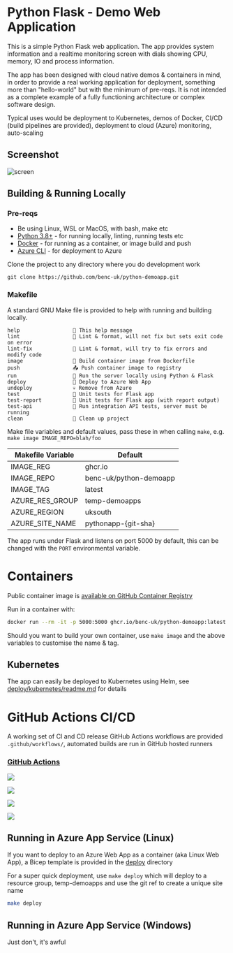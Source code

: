 # Python Flask - Demo Web Application

This is a simple Python Flask web application. The app provides system information and a realtime monitoring screen with dials showing CPU, memory, IO and process information.

The app has been designed with cloud native demos & containers in mind, in order to provide a real working application for deployment, something more than "hello-world" but with the minimum of pre-reqs. It is not intended as a complete example of a fully functioning architecture or complex software design.

Typical uses would be deployment to Kubernetes, demos of Docker, CI/CD (build pipelines are provided), deployment to cloud (Azure) monitoring, auto-scaling

## Screenshot

![screen](https://user-images.githubusercontent.com/14982936/30533171-db17fccc-9c4f-11e7-8862-eb8c148fedea.png)


## Building & Running Locally

### Pre-reqs

- Be using Linux, WSL or MacOS, with bash, make etc
- [Python 3.8+](https://www.python.org/downloads/) - for running locally, linting, running tests etc
- [Docker](https://docs.docker.com/get-docker/) - for running as a container, or image build and push
- [Azure CLI](https://docs.microsoft.com/en-us/cli/azure/install-azure-cli-linux) - for deployment to Azure

Clone the project to any directory where you do development work

```
git clone https://github.com/benc-uk/python-demoapp.git
```

### Makefile

A standard GNU Make file is provided to help with running and building locally.

```text
help                 💬 This help message
lint                 🔎 Lint & format, will not fix but sets exit code on error
lint-fix             📜 Lint & format, will try to fix errors and modify code
image                🔨 Build container image from Dockerfile
push                 📤 Push container image to registry
run                  🏃 Run the server locally using Python & Flask
deploy               🚀 Deploy to Azure Web App
undeploy             💀 Remove from Azure
test                 🎯 Unit tests for Flask app
test-report          🎯 Unit tests for Flask app (with report output)
test-api             🚦 Run integration API tests, server must be running
clean                🧹 Clean up project
```

Make file variables and default values, pass these in when calling `make`, e.g. `make image IMAGE_REPO=blah/foo`

| Makefile Variable | Default                |
| ----------------- | ---------------------- |
| IMAGE_REG         | ghcr<span>.</span>io   |
| IMAGE_REPO        | benc-uk/python-demoapp |
| IMAGE_TAG         | latest                 |
| AZURE_RES_GROUP   | temp-demoapps          |
| AZURE_REGION      | uksouth                |
| AZURE_SITE_NAME   | pythonapp-{git-sha}    |

The app runs under Flask and listens on port 5000 by default, this can be changed with the `PORT` environmental variable.

# Containers

Public container image is [available on GitHub Container Registry](https://github.com/users/benc-uk/packages/container/package/python-demoapp)

Run in a container with:

```bash
docker run --rm -it -p 5000:5000 ghcr.io/benc-uk/python-demoapp:latest
```

Should you want to build your own container, use `make image` and the above variables to customise the name & tag.

## Kubernetes

The app can easily be deployed to Kubernetes using Helm, see [deploy/kubernetes/readme.md](deploy/kubernetes/readme.md) for details

# GitHub Actions CI/CD

A working set of CI and CD release GitHub Actions workflows are provided `.github/workflows/`, automated builds are run in GitHub hosted runners

### [GitHub Actions](https://github.com/benc-uk/python-demoapp/actions)

[![](https://img.shields.io/github/workflow/status/benc-uk/python-demoapp/CI%20Build%20App)](https://github.com/benc-uk/python-demoapp/actions?query=workflow%3A%22CI+Build+App%22)

[![](https://img.shields.io/github/workflow/status/benc-uk/python-demoapp/CD%20Release%20-%20AKS?label=release-kubernetes)](https://github.com/benc-uk/python-demoapp/actions?query=workflow%3A%22CD+Release+-+AKS%22)

[![](https://img.shields.io/github/workflow/status/benc-uk/python-demoapp/CD%20Release%20-%20Webapp?label=release-azure)](https://github.com/benc-uk/python-demoapp/actions?query=workflow%3A%22CD+Release+-+Webapp%22)

[![](https://img.shields.io/github/last-commit/benc-uk/python-demoapp)](https://github.com/benc-uk/python-demoapp/commits/master)

## Running in Azure App Service (Linux)

If you want to deploy to an Azure Web App as a container (aka Linux Web App), a Bicep template is provided in the [deploy](deploy/) directory

For a super quick deployment, use `make deploy` which will deploy to a resource group, temp-demoapps and use the git ref to create a unique site name

```bash
make deploy
```

## Running in Azure App Service (Windows)

Just don't, it's awful 
